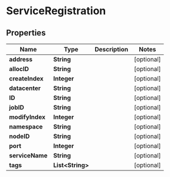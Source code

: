 

# ServiceRegistration


## Properties

| Name | Type | Description | Notes |
|------------ | ------------- | ------------- | -------------|
|**address** | **String** |  |  [optional] |
|**allocID** | **String** |  |  [optional] |
|**createIndex** | **Integer** |  |  [optional] |
|**datacenter** | **String** |  |  [optional] |
|**ID** | **String** |  |  [optional] |
|**jobID** | **String** |  |  [optional] |
|**modifyIndex** | **Integer** |  |  [optional] |
|**namespace** | **String** |  |  [optional] |
|**nodeID** | **String** |  |  [optional] |
|**port** | **Integer** |  |  [optional] |
|**serviceName** | **String** |  |  [optional] |
|**tags** | **List&lt;String&gt;** |  |  [optional] |



